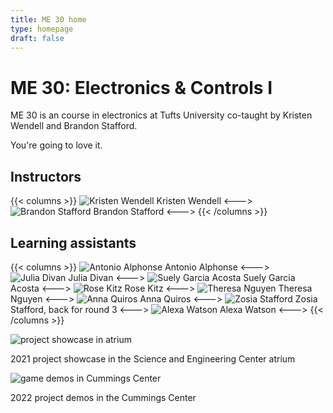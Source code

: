 ```yaml
---
title: ME 30 home
type: homepage
draft: false
---
```


# ME 30: Electronics & Controls I

ME 30 is an course in electronics at Tufts University co-taught by Kristen Wendell and Brandon Stafford.

You're going to love it.

## Instructors

{{< columns >}}
![Kristen Wendell](/img/kristen-wendell.jpg)
Kristen Wendell
<--->
![Brandon Stafford](/img/brandon-stafford.jpg)
Brandon Stafford
<--->
{{< /columns >}}

## Learning assistants

{{< columns >}}
![Antonio Alphonse](/img/Antonio.jpg)
Antonio Alphonse
<--->
![Julia Divan](/img/Julia.jpg)
Julia Divan
<--->
![Suely Garcia Acosta](/img/Suely.jpg)
Suely Garcia Acosta
<--->
![Rose Kitz](/img/Rose.jpg)
Rose Kitz
<--->
![Theresa Nguyen](/img/Theresa.jpg)
Theresa Nguyen
<--->
![Anna Quiros](/img/Anna.jpg)
Anna Quiros
<--->
![Zosia Stafford](/img/Zosia.jpg)
Zosia Stafford, back for round 3
<--->
![Alexa Watson](/img/Alexa.jpg)
Alexa Watson
<--->
{{< /columns >}}



![project showcase in atrium](/img/atrium-project-showcase-2021-11-16.jpg)

2021 project showcase in the Science and Engineering Center atrium

![game demos in Cummings Center](/img/GameDemos_2022.JPG)

2022 project demos in the Cummings Center
